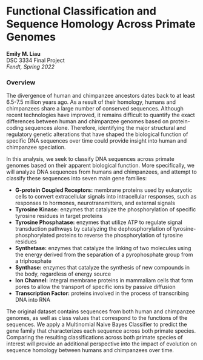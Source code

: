 # Functional Classification and Sequence Homology Across Primate Genomes
**Emily M. Liau**  
DSC 3334 Final Project  
*Fendt, Spring 2022*

### Overview

The divergence of human and chimpanzee ancestors dates back to at least 6.5-7.5 million years ago. As a result of their homology, humans and chimpanzees share a large number of conserved sequences. Although recent technologies have improved, it remains difficult to quantify the exact differences between human and chimpanzee genomes based on protein-coding sequences alone. Therefore, identifying the major structural and regulatory genetic alterations that have shaped the biological function of specific DNA sequences over time could provide insight into human and chimpanzee speciation.

In this analysis, we seek to classify DNA sequences across primate genomes based on their apparent biological function. More specifically, we will analyze DNA sequences from humans and chimpanzees, and attempt to classify these sequences into seven main gene families:

- **G-protein Coupled Receptors:** membrane proteins used by eukaryotic cells to convert extracellular signals into intracellular responses, such as responses to hormones, neurotransmitters, and external signals
- **Tyrosine Kinase:** enzymes that catalyze the phosphorylation of specific tyrosine residues in target proteins
- **Tyrosine Phosphatase:** enzymes that utilize ATP to regulate signal transduction pathways by catalyzing the dephosphorylation of tyrosine-phosphorylated proteins to reverse the phosphorylation of tyrosine residues
- **Synthetase:** enzymes that catalyze the linking of two molecules using the energy derived from the separation of a pyrophosphate group from a triphosphate
- **Synthase:** enzymes that catalyze the synthesis of new compounds in the body, regardless of energy source
- **Ion Channel:** integral membrane proteins in mammaliam cells that form pores to allow the transport of specific ions by passive diffusion
- **Transcription Factor:** proteins involved in the process of transcribing DNA into RNA

The original dataset contains sequences from both human and chimpanzee genomes, as well as class values that correspond to the functions of the sequences. We apply a Multinomial Naive Bayes Classifier to predict the gene family that characterizes each sequence across both primate species. Comparing the resulting classifications across both primate species of interest will provide an additional perspective into the impact of evolution on sequence homology between humans and chimpanzees over time.
